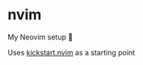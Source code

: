# nvim

My Neovim setup 🙂

Uses [kickstart.nvim](https://github.com/nvim-lua/kickstart.nvim/tree/master) as a starting point
